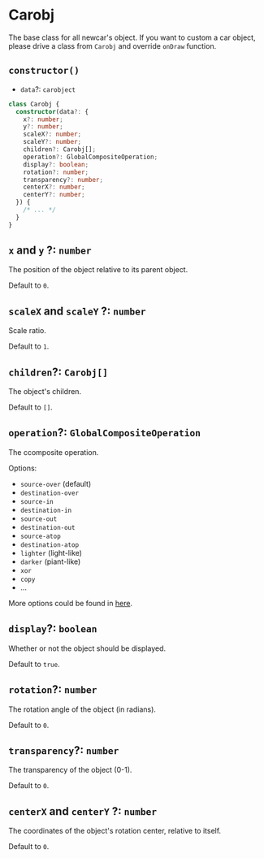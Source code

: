 # Carobj

The base class for all newcar's object.
If you want to custom a car object, please drive a class from `Carobj` and override `onDraw` function.

## `constructor()`

- `data`?: `carobject`

```ts
class Carobj {
  constructor(data?: {
    x?: number;
    y?: number;
    scaleX?: number;
    scaleY?: number;
    children?: Carobj[];
    operation?: GlobalCompositeOperation;
    display?: boolean;
    rotation?: number;
    transparency?: number;
    centerX?: number;
    centerY?: number;
  }) {
    /* ... */
  }
}
```

## `x` and `y` ?: `number`

The position of the object relative to its parent object.

Default to `0`.

## `scaleX` and `scaleY` ?: `number`

Scale ratio.

Default to `1`.

## `children`?: `Carobj[]`

The object's children.

Default to `[]`.

## `operation`?: `GlobalCompositeOperation`

The ccomposite operation.

Options:

- `source-over` (default)
- `destination-over`
- `source-in`
- `destination-in`
- `source-out`
- `destination-out`
- `source-atop`
- `destination-atop`
- `lighter` (light-like)
- `darker` (piant-like)
- `xor`
- `copy`
- ...

More options could be found in [here](https://developer.mozilla.org/zh-CN/docs/Web/API/CanvasRenderingContext2D/globalCompositeOperation).

## `display`?: `boolean`

Whether or not the object should be displayed.

Default to `true`.

## `rotation`?: `number`

The rotation angle of the object (in radians).

Default to `0`.

## `transparency`?: `number`

The transparency of the object (0-1).

Default to `0`.

## `centerX` and `centerY` ?: `number`

The coordinates of the object's rotation center, relative to itself.

Default to `0`.
